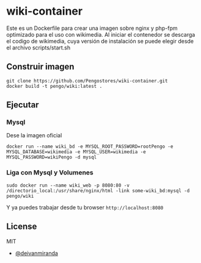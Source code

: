 # wiki-container
Este es un Dockerfile para crear una imagen sobre nginx y php-fpm optimizado para el uso con wikimedia.
Al iniciar el contenedor se descarga el codigo de wikimedia, cuya versión de instalación se puede elegir desde el archivo scripts/start.sh

## Construir imagen
```
git clone https://github.com/Pengostores/wiki-container.git
docker build -t pengo/wiki:latest .
```

## Ejecutar

### Mysql
Dese la imagen oficial
```
docker run --name wiki_bd -e MYSQL_ROOT_PASSWORD=rootPengo -e MYSQL_DATABASE=wikimedia -e MYSQL_USER=wikimedia -e MYSQL_PASSWORD=wikiPengo -d mysql
```

### Liga con Mysql y Volumenes
```
sudo docker run --name wiki_web -p 8080:80 -v /directorio_local:/usr/share/nginx/html -link some-wiki_bd:mysql -d pengo/wiki
```
Y ya puedes trabajar desde tu browser ```http://localhost:8080```

License
----

MIT

* [@deivanmiranda]

[@deivanmiranda]: <http://ivanmiranda.me>